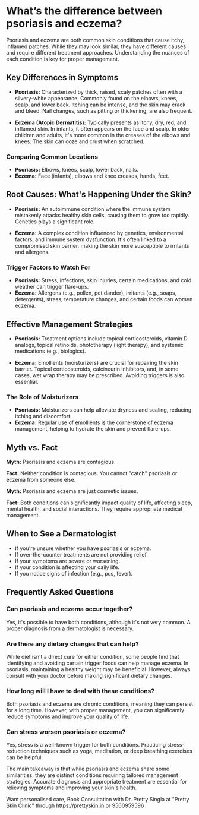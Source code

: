 # What’s the difference between psoriasis and eczema?

Psoriasis and eczema are both common skin conditions that cause itchy, inflamed patches. While they may look similar, they have different causes and require different treatment approaches. Understanding the nuances of each condition is key for proper management.

## Key Differences in Symptoms

*   **Psoriasis:** Characterized by thick, raised, scaly patches often with a silvery-white appearance. Commonly found on the elbows, knees, scalp, and lower back. Itching can be intense, and the skin may crack and bleed. Nail changes, such as pitting or thickening, are also frequent.

*   **Eczema (Atopic Dermatitis):** Typically presents as itchy, dry, red, and inflamed skin. In infants, it often appears on the face and scalp. In older children and adults, it's more common in the creases of the elbows and knees. The skin can ooze and crust when scratched.

### Comparing Common Locations

*   **Psoriasis:** Elbows, knees, scalp, lower back, nails.
*   **Eczema:** Face (infants), elbows and knee creases, hands, feet.

## Root Causes: What's Happening Under the Skin?

*   **Psoriasis:** An autoimmune condition where the immune system mistakenly attacks healthy skin cells, causing them to grow too rapidly. Genetics plays a significant role.

*   **Eczema:** A complex condition influenced by genetics, environmental factors, and immune system dysfunction. It's often linked to a compromised skin barrier, making the skin more susceptible to irritants and allergens.

### Trigger Factors to Watch For

*   **Psoriasis:** Stress, infections, skin injuries, certain medications, and cold weather can trigger flare-ups.
*   **Eczema:** Allergens (e.g., pollen, pet dander), irritants (e.g., soaps, detergents), stress, temperature changes, and certain foods can worsen eczema.

## Effective Management Strategies

*   **Psoriasis:** Treatment options include topical corticosteroids, vitamin D analogs, topical retinoids, phototherapy (light therapy), and systemic medications (e.g., biologics).

*   **Eczema:** Emollients (moisturizers) are crucial for repairing the skin barrier. Topical corticosteroids, calcineurin inhibitors, and, in some cases, wet wrap therapy may be prescribed. Avoiding triggers is also essential.

### The Role of Moisturizers

*   **Psoriasis:** Moisturizers can help alleviate dryness and scaling, reducing itching and discomfort.
*   **Eczema:** Regular use of emollients is the cornerstone of eczema management, helping to hydrate the skin and prevent flare-ups.

## Myth vs. Fact

**Myth:** Psoriasis and eczema are contagious.

**Fact:** Neither condition is contagious. You cannot "catch" psoriasis or eczema from someone else.

**Myth:** Psoriasis and eczema are just cosmetic issues.

**Fact:** Both conditions can significantly impact quality of life, affecting sleep, mental health, and social interactions. They require appropriate medical management.

## When to See a Dermatologist

*   If you're unsure whether you have psoriasis or eczema.
*   If over-the-counter treatments are not providing relief.
*   If your symptoms are severe or worsening.
*   If your condition is affecting your daily life.
*   If you notice signs of infection (e.g., pus, fever).

## Frequently Asked Questions

### Can psoriasis and eczema occur together?
Yes, it's possible to have both conditions, although it's not very common. A proper diagnosis from a dermatologist is necessary.

### Are there any dietary changes that can help?
While diet isn't a direct cure for either condition, some people find that identifying and avoiding certain trigger foods can help manage eczema. In psoriasis, maintaining a healthy weight may be beneficial. However, always consult with your doctor before making significant dietary changes.

### How long will I have to deal with these conditions?
Both psoriasis and eczema are chronic conditions, meaning they can persist for a long time. However, with proper management, you can significantly reduce symptoms and improve your quality of life.

### Can stress worsen psoriasis or eczema?
Yes, stress is a well-known trigger for both conditions. Practicing stress-reduction techniques such as yoga, meditation, or deep breathing exercises can be helpful.

The main takeaway is that while psoriasis and eczema share some similarities, they are distinct conditions requiring tailored management strategies. Accurate diagnosis and appropriate treatment are essential for relieving symptoms and improving your skin's health.

Want personalised care, Book Consultation with Dr. Pretty Singla at "Pretty Skin Clinic" through https://prettyskin.in or 9560959596
